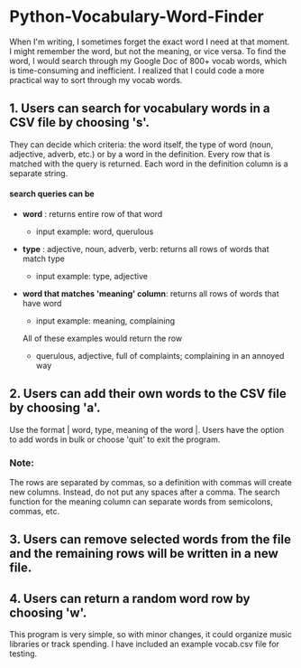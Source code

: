 # Python-Vocabulary-Word-Finder

When I'm writing, I sometimes forget the exact word I need at that moment. I might remember the word, but not the meaning, or vice versa. To find the word, I would search through my Google Doc of 800+ vocab words, which is time-consuming and inefficient. I realized that I could code a more practical way to sort through my vocab words. 


## 1. Users can search for vocabulary words in a CSV file by choosing 's'. 
They can decide which criteria: the word itself, the type of word (noun, adjective, adverb, etc.) or by a word in the definition. Every row that is matched with the query is returned. Each word in the definition column is a separate string. 

#### search queries can be
   - **word** : returns entire row of that word
        - input example:    word, querulous
   - **type** : adjective, noun, adverb, verb: returns all rows of words that match type
        - input example:    type, adjective
   - **word that matches 'meaning' column**: returns all rows of words that have word
        - input example:    meaning, complaining
        
        All of these examples would return the row
        - querulous, adjective, full of complaints; complaining in an annoyed way

## 2. Users can add their own words to the CSV file by choosing 'a'. 
Use the format | word, type, meaning of the word |. Users have the option to add words in bulk or choose 'quit' to exit the program. 

### Note:
The rows are separated by commas, so a definition with commas will create new columns. Instead, do not put any spaces after a comma. The search function for the meaning column can separate words from semicolons, commas, etc. 

## 3. Users can remove selected words from the file and the remaining rows will be written in a new file.

## 4. Users can return a random word row by choosing 'w'.

This program is very simple, so with minor changes, it could organize music libraries or track spending. I have included an example vocab.csv file for testing. 
